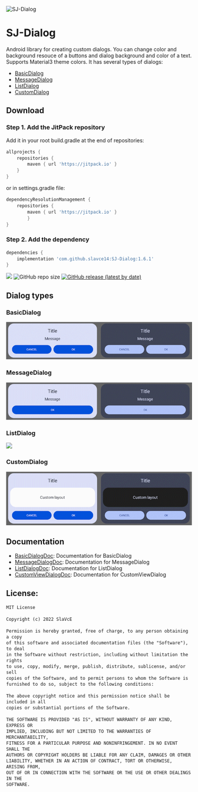 ![SJ-Dialog](https://repository-images.githubusercontent.com/473367072/2dbc4ac2-711c-48e5-92f4-c55e083e81ac)
# SJ-Dialog
Android library for creating custom dialogs. You can change color and background resouce of a buttons and dialog background and color of a text. Supports Material3 theme colors. It has several types of dialogs:
* [BasicDialog](#BasicDialog)
* [MessageDialog](#MessageDialog)
* [ListDialog](#ListDialog)
* [CustomDialog](#CustomDialog)

## Download
### Step 1. Add the JitPack repository 
Add it in your root build.gradle at the end of repositories:
```gradle
allprojects {
	repositories {
		maven { url 'https://jitpack.io' }
	}
}
```
or in settings.gradle file:

```gradle
dependencyResolutionManagement {
	repositories {
		maven { url 'https://jitpack.io' }
    	}
}
```

### Step 2. Add the dependency
```gradle
dependencies {
	implementation 'com.github.slavce14:SJ-Dialog:1.6.1'
}
```
[![](https://jitpack.io/v/slavce14/SJ-Dialog.svg)](https://jitpack.io/#slavce14/SJ-Dialog)
![GitHub repo size](https://img.shields.io/github/repo-size/slavce14/sj-dialog?color=0064ff)
[![GitHub release (latest by date)](https://img.shields.io/github/v/release/slavce14/sj-dialog?color=0064ff)](../../releases/latest)
## Dialog types
### BasicDialog
![](https://raw.githubusercontent.com/SlaVcE14/SJ-Dialog/master/SJDialog/images/BasicDialog%20day-night.gif)
### MessageDialog
![](https://raw.githubusercontent.com/SlaVcE14/SJ-Dialog/master/SJDialog/images/MessageDialog%20day-night.gif)
### ListDialog
![](https://raw.githubusercontent.com/SlaVcE14/SJ-Dialog/master/SJDialog/images/ListDialog%20day-night.gif)
### CustomDialog
![](https://raw.githubusercontent.com/SlaVcE14/SJ-Dialog/master/SJDialog/images/CustomViewDialog%20day-night.gif)
## Documentation
* [BasicDialogDoc](/SJDialog/BasicDialogDoc.md): Documentation for BasicDialog
* [MessageDialogDoc](/SJDialog/MessageDialogDoc.md): Documentation for MessageDialog
* [ListDialogDoc](/SJDialog/ListDialogDoc.md): Documentation for ListDialog
* [CustomViewDialogDoc](/SJDialog/CustomViewDialogDoc.md): Documentation for CustomViewDialog

## License:
```
MIT License

Copyright (c) 2022 SlaVcE

Permission is hereby granted, free of charge, to any person obtaining a copy
of this software and associated documentation files (the "Software"), to deal
in the Software without restriction, including without limitation the rights
to use, copy, modify, merge, publish, distribute, sublicense, and/or sell
copies of the Software, and to permit persons to whom the Software is
furnished to do so, subject to the following conditions:

The above copyright notice and this permission notice shall be included in all
copies or substantial portions of the Software.

THE SOFTWARE IS PROVIDED "AS IS", WITHOUT WARRANTY OF ANY KIND, EXPRESS OR
IMPLIED, INCLUDING BUT NOT LIMITED TO THE WARRANTIES OF MERCHANTABILITY,
FITNESS FOR A PARTICULAR PURPOSE AND NONINFRINGEMENT. IN NO EVENT SHALL THE
AUTHORS OR COPYRIGHT HOLDERS BE LIABLE FOR ANY CLAIM, DAMAGES OR OTHER
LIABILITY, WHETHER IN AN ACTION OF CONTRACT, TORT OR OTHERWISE, ARISING FROM,
OUT OF OR IN CONNECTION WITH THE SOFTWARE OR THE USE OR OTHER DEALINGS IN THE
SOFTWARE.
```
